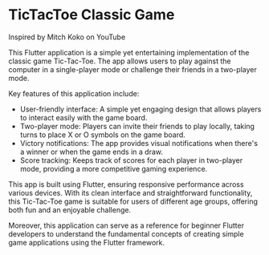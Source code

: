 # TicTacToe Classic Game

Inspired by Mitch Koko on YouTube

This Flutter application is a simple yet entertaining implementation of the classic game Tic-Tac-Toe. The app allows users to play against the computer in a single-player mode or challenge their friends in a two-player mode.

Key features of this application include:
- User-friendly interface: A simple yet engaging design that allows players to interact easily with the game board.
- Two-player mode: Players can invite their friends to play locally, taking turns to place X or O symbols on the game board.
- Victory notifications: The app provides visual notifications when there's a winner or when the game ends in a draw.
- Score tracking: Keeps track of scores for each player in two-player mode, providing a more competitive gaming experience.

This app is built using Flutter, ensuring responsive performance across various devices. With its clean interface and straightforward functionality, this Tic-Tac-Toe game is suitable for users of different age groups, offering both fun and an enjoyable challenge.

Moreover, this application can serve as a reference for beginner Flutter developers to understand the fundamental concepts of creating simple game applications using the Flutter framework.
